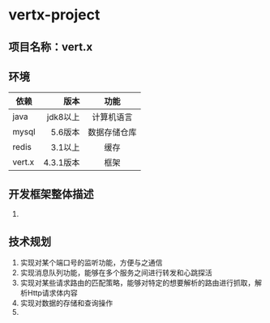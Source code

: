 # vertx-project

## 项目名称：vert.x

## 环境
|依赖|版本|功能|
|-|-------:|:------:|
|java|jdk8以上|计算机语言|
|mysql|5.6版本|数据存储仓库|
|redis|3.1以上|缓存|
|vert.x|4.3.1版本|框架|


## 开发框架整体描述
1.



## 技术规划
1. 实现对某个端口号的监听功能，方便与之通信
2. 实现消息队列功能，能够在多个服务之间进行转发和心跳探活
3. 实现对某些请求路由的匹配策略，能够对特定的想要解析的路由进行抓取，解析Http请求体内容
4. 实现对数据的存储和查询操作
5.
